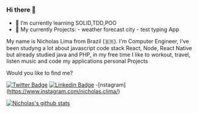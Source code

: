 ### Hi there 👋

- 🌱 I’m currently learning SOLID,TDD,POO 
- 🌱 My currently Projects: 
          - weather forecast city 
          - test typing  App

My name is Nicholas Lima from Brazil (🇧🇷). I'm Computer Engineer, I've been studyng a lot about javascript code stack React, Node, React Native but already studied java and PHP, in my free time I like to workout, travel, listen music and code my applications personal Projects


Would you like to find me?

[![Twitter Badge](https://img.shields.io/badge/-Twitter-1ca0f1?style=flat-square&labelColor=1ca0f1&logo=twitter&logoColor=white&link=https://twitter.com/nichola58915429)](https://twitter.com/nichola58915429)
[![Linkedin Badge](https://img.shields.io/badge/-LinkedIn-blue?style=flat-square&logo=Linkedin&logoColor=white&link=https://www.linkedin.com/in/nicholas-lima-a360311bb/)](https://www.linkedin.com/in/nicholas-lima-a360311bb/)
 -[nstagram] (https://www.instagram.com/nicholas.clima/)


[![Nicholas's github stats](https://github-readme-stats.vercel.app/api?username=nicholaslima&count_private=true)](https://github.com/nicholaslima)

